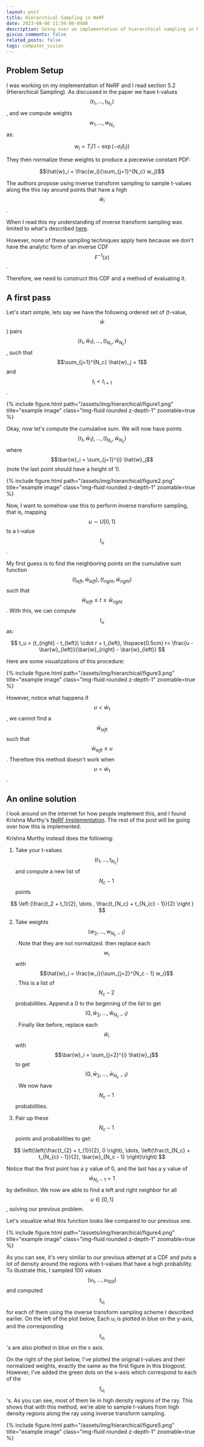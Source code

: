 ```yaml
---
layout: post
title: Hierarchical Sampling in NeRF
date: 2023-08-06 11:59:00-0400
description: Going over an implementation of hierarchical sampling in NeRF
giscus_comments: false
related_posts: false
tags: computer_vision
---
```


## Problem Setup 

I was working on my implementation of NeRF and I read section 5.2 (Hierarchical Sampling). As discussed in the paper we have t-values $$(t_1, \dots, t_{N_c})$$, and we compute weights $$w_1, \dots, w_{N_c}$$ as:

$$
w_i=T_i\left(1-\exp \left(-\sigma_i \delta_i\right)\right)
$$

They then normalize these weights to produce a piecewise constant PDF: 

$$\hat{w}_i = \frac{w_i}{\sum_{j=1}^{N_c} w_j}$$

The authors propose using inverse transform sampling to sample t-values along the this ray around points that have a high $$\hat{w}_i$$. 

When I read this my understanding of inverse transform sampling was limited to what's described [here](https://stephens999.github.io/fiveMinuteStats/inverse_transform_sampling.html#discrete_distributions).

However, none of these sampling techniques apply here because we don't have the analytic form of an inverse CDF $$F^{-1}(x)$$. 

Therefore, we need to construct this CDF and a method of evaluating it. 

## A first pass

Let's start simple, lets say we have the following ordered set of (t-value, $$\hat{w}$$) pairs $$(t_1, \hat{w}_1), \dots, (t_{N_c}, \hat{w}_{N_c})$$, such that $$\sum_{j=1}^{N_c} \hat{w}_j = 1$$ and $$t_i < t_{i+1}$$.


<div class="equation">
    <div class="col-sm mt-3 mt-md-0">
        {% include figure.html path="/assets/img/hierarchical/figure1.png" title="example image" class="img-fluid rounded z-depth-1" zoomable=true %}
    </div>
</div>

<!-- ![image something](https://www.searchenginejournal.com/wp-content/uploads/2014/09/google-logo-400x200.png) -->


Okay, now let's compute the cumulative sum. We will now have points $$(t_1, \bar{w}_1), \dots, (t_{N_c}, \bar{w}_{N_c})$$ where $$\bar{w}_i = \sum_{j=1}^{i} \hat{w}_j$$ (note the last point should have a height of 1).


<div class="equation">
    <div class="col-sm mt-3 mt-md-0">
        {% include figure.html path="/assets/img/hierarchical/figure2.png" title="example image" class="img-fluid rounded z-depth-1" zoomable=true %}
    </div>
</div>


Now, I want to somehow use this to perform inverse transform sampling, that is, mapping $$u \sim U[0,1]$$ to a t-value $$t_u$$. 

My first guess is to find the neighboring points on the cumulative sum function $$(t_{left}, \bar{w}_{left}), (t_{right}, \bar{w}_{right})$$ such that $$\bar{w}_{left} \leq t \leq \bar{w}_{right}$$. With this, we can compute $$t_u$$ as: 


$$
t_u = (t_{right} - t_{left}) \cdot r + t_{left}, \hspace{0.5cm} r=  \frac{u - \bar{w}_{left}}{\bar{w}_{right} - \bar{w}_{left}}
$$

Here are some visualizations of this procedure:


<div class="equation">
    <div class="col-sm mt-3 mt-md-0">
        {% include figure.html path="/assets/img/hierarchical/figure3.png" title="example image" class="img-fluid rounded z-depth-1" zoomable=true %}
    </div>
</div>


However, notice what happens if $$u < \bar{w}_1$$, we cannot find a $$\bar{w}_{left}$$ such that $$\bar{w}_{left} \leq u$$. Therefore this method doesn't work when $$u < \bar{w}_1$$. 

## An online solution

I look around on the internet for how people implement this, and I found Krishna Murthy's [NeRF Implementation](https://github.com/krrish94). The rest of the post will be going over how this is implemented. 

Krishna Murthy instead does the following:

1. Take your t-values $$(t_1, \dots, t_{N_c})$$ and compute a new list of $$N_c-1$$ points 

$$
\left (\frac{t_2 + t_1}{2}, \dots , \frac{t_{N_c} + t_{N_{c} - 1}}{2} \right )
$$

2. Take weights $$(w_2, \dots, w_{N_c - 1})$$. Note that they are not normalized. then replace each $$w_i$$ with $$\hat{w}_i = \frac{w_i}{\sum_{j=2}^{N_c - 1} w_i}$$. This is a list of $$N_c - 2$$ probabilities. Append a 0 to the beginning of the list to get $$(0, \hat{w}_2, \dots, \hat{w}_{N_c -1})$$. Finally like before, replace each $$\hat{w}_i$$ with $$\bar{w}_i = \sum_{j=2}^{i} \hat{w}_j$$ to get $$(0, \bar{w}_2, \dots, \bar{w}_{N_c -1})$$. We now have $$N_c - 1$$ probabilities. 

3. Pair up these $$N_c -1$$ points and probabilities to get:

$$
\left(\left(\frac{t_{2} + t_{1}}{2}, 0 \right), \dots,   \left(\frac{t_{N_c} + t_{N_{c} - 1}}{2}, \bar{w}_{N_c - 1} \right)\right)
$$

Notice that the first point has a y value of 0, and the last has a y value of $$\bar{w}_{N_c-1} =1$$ by definition. We now are able to find a left and right neighbor for all $$u \in [0,1]$$, solving our previous problem.  


Let's visualize what this function looks like compared to our previous one.


<div class="equation">
    <div class="col-sm mt-3 mt-md-0">
        {% include figure.html path="/assets/img/hierarchical/figure4.png" title="example image" class="img-fluid rounded z-depth-1" zoomable=true %}
    </div>
</div>


As you can see, it's very similar to our previous attempt at a CDF and puts a lot of density around the regions with t-values that have a high probability. To illustrate this, I sampled 100 values $$(u_1, ..., u_100)$$ and computed $$t_{u_i}$$ for each of them using the inverse transform sampling scheme I described earlier. On the left of the plot below, Each $u_i$ is plotted in blue on the y-axis, and the corresponding $$t_{u_i}$$'s are also plotted in blue on the x axis. 

On the right of the plot below, I've plotted the original t-values and their normalized weights, exactly the same as the first figure in this blogpost. However, I've added the green dots on the x-axis which correspond to each of the $$t_{u_i}$$'s. As you can see, most of them lie in high density regions of the ray. This shows that with this method, we're able to sample t-values from high density regions along the ray using inverse transform sampling.





<div class="equation">
    <div class="col-sm mt-3 mt-md-0">
        {% include figure.html path="/assets/img/hierarchical/figure5.png" title="example image" class="img-fluid rounded z-depth-1" zoomable=true %}
    </div>
</div>



